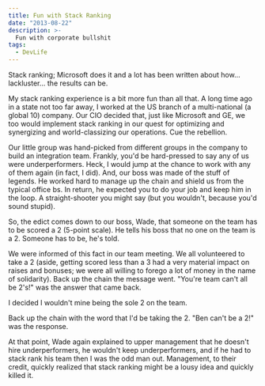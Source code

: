 ```yaml
---
title: Fun with Stack Ranking
date: "2013-08-22"
description: >-
  Fun with corporate bullshit
tags:
  - DevLife
---
```


Stack ranking; Microsoft does it and a lot has been written about how... lackluster... the results can be.

My stack ranking experience is a bit more fun than all that. A long time ago in a state not too far away, I worked at the US branch of a multi-national (a global 10) company. Our CIO decided that, just like Microsoft and GE, we too would implement stack ranking in our quest for optimizing and synergizing and world-classizing our operations. Cue the rebellion. 

Our little group was hand-picked from different groups in the company to build an integration team. Frankly, you'd be hard-pressed to say any of us were underperformers. Heck, I would jump at the chance to work with any of them again (in fact, I did). And, our boss was made of the stuff of legends. He worked hard to manage up the chain and shield us from the typical office bs. In return, he expected you to do your job and keep him in the loop. A straight-shooter you might say (but you wouldn't, because you'd sound stupid).

So, the edict comes down to our boss, Wade, that someone on the team has to be scored a 2 (5-point scale). He tells his boss that no one on the team is a 2. Someone has to be, he's told.

We were informed of this fact in our team meeting. We all volunteered to take a 2 (aside, getting scored less than a 3 had a very material impact on raises and bonuses; we were all willing to forego a lot of money in the name of solidarity). Back up the chain the message went. "You're team can't all be 2's!" was the answer that came back.

I decided I wouldn't mine being the sole 2 on the team. 

Back up the chain with the word that I'd be taking the 2. "Ben can't be a 2!" was the response.

At that point, Wade again explained to upper management that he doesn't hire underperformers, he wouldn't keep underperformers, and if he had to stack rank his team then I was the odd man out. Management, to their credit, quickly realized that stack ranking might be a lousy idea and quickly killed it.